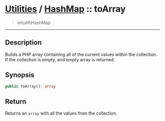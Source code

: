 # [Utilities](util.md) / [HashMap](util-HashMap.md) :: toArray
 > im\util\HashMap
____

## Description
Builds a PHP array containing all of the current values within
the collection. If the collection is empty, and empty array is returned.

## Synopsis
```php
public toArray(): array
```

## Return
Returns an `array` with all the values from the collection.

